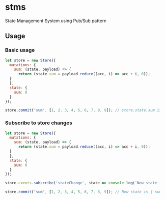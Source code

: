 # stms

State Management System using Pub/Sub pattern

## Usage

### Basic usage

```js
let store = new Store({
  mutations: {
    sum: (state, payload) => {
      return (state.sum = payload.reduce((acc, i) => acc + i, 0));
  }
  },
  state: {
    sum: 0
  }
});

store.commit('sum', [1, 2, 3, 4, 5, 6, 7, 8, 9]); // store.state.sum is now 45
```

### Subscribe to store changes

```js
let store = new Store({
  mutations: {
    sum: (state, payload) => {
      return (state.sum = payload.reduce((acc, i) => acc + i, 0));
  }
  },
  state: {
    sum: 0
  }
});

store.events.subscribe('stateChange', state => console.log(`New state is ${state}`));

store.commit('sum', [1, 2, 3, 4, 5, 6, 7, 8, 9]); // New state is { sum: 45 }
```
